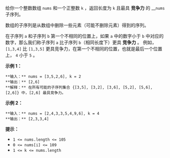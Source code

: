 给你一个整数数组 `nums` 和一个正整数 `k` ，返回长度为 `k` 且最具 **竞争力** 的 __`nums` 子序列。

数组的子序列是从数组中删除一些元素（可能不删除元素）得到的序列。

在子序列 `a` 和子序列 `b` 第一个不相同的位置上，如果 `a` 中的数字小于 `b` 中对应的数字，那么我们称子序列 `a` 比子序列
`b`（相同长度下）更具 **竞争力** 。 例如，`[1,3,4]` 比 `[1,3,5]` 更具竞争力，在第一个不相同的位置，也就是最后一个位置上，
`4` 小于 `5` 。

**示例 1：**

    
    
    **输入：** nums = [3,5,2,6], k = 2
    **输出：** [2,6]
    **解释：** 在所有可能的子序列集合 {[3,5], [3,2], [3,6], [5,2], [5,6], [2,6]} 中，[2,6] 最具竞争力。
    

**示例 2：**

    
    
    **输入：** nums = [2,4,3,3,5,4,9,6], k = 4
    **输出：** [2,3,3,4]
    

**提示：**

  * `1 <= nums.length <= 105`
  * `0 <= nums[i] <= 109`
  * `1 <= k <= nums.length`

